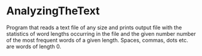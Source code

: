 # AnalyzingTheText
Program that reads a text file of any size and prints
output file with the statistics of word lengths occurring in the file and the given number
number of the most frequent words of a given length. Spaces, commas, dots etc. are
words of length 0.
